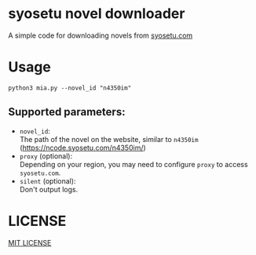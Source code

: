 # syosetu novel downloader
A simple code for downloading novels from [syosetu.com](syosetu.com)

# Usage
```
python3 mia.py --novel_id "n4350im"
```
## Supported parameters:
- `novel_id`: <br>
  The path of the novel on the website, similar to `n4350im` (https://ncode.syosetu.com/n4350im/)
- `proxy` (optional):<br>
  Depending on your region, you may need to configure `proxy` to access `syosetu.com`.
- `silent` (optional):<br>
  Don't output logs.


# LICENSE
[MIT LICENSE](./LICENSE)